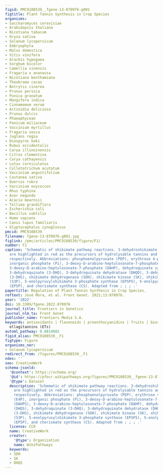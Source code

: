 ```yaml
---
figid: PMC9108539__fgene-13-870976-g001
figtitle: Plant Tannin Synthesis in Crop Species
organisms:
- Saccharomyces cerevisiae
- Arabidopsis thaliana
- Nicotiana tabacum
- Oryza sativa
- Solanum lycopersicum
- Embryophyta
- Malus domestica
- Vitis vinifera
- Arachis hypogaea
- Sorghum bicolor
- Camellia sinensis
- Fragaria x ananassa
- Nicotiana benthamiana
- Theobroma cacao
- Botrytis cinerea
- Prunus persica
- Punica granatum
- Mangifera indica
- Cinnamomum verum
- Actinidia deliciosa
- Prunus dulcis
- Phaeophyceae
- Panicum miliaceum
- Vaccinium myrtillus
- Fragaria vesca
- Juglans regia
- Diospyros kaki
- Rubus occidentalis
- Carya illinoinensis
- Citrus clementina
- Carya cathayensis
- Lotus corniculatus
- Colletotrichum acutatum
- Vaccinium angustifolium
- Castanea sativa
- Quercus rubra
- Vaccinium oxycoccos
- Rhus typhina
- Acer negundo
- Acacia mearnsii
- Tellima grandiflora
- Escherichia coli
- Bacillus subtilis
- Homo sapiens
- Canis lupus familiaris
- Glyptocephalus cynoglossus
pmcid: PMC9108539
filename: fgene-13-870976-g001.jpg
figlink: /pmc/articles/PMC9108539/figure/F1/
number: F1
caption: 'Schematic of shikimate pathway reactions. 3-dehydroshikimate and chorismate
  are highlighted in red as the precursors of hydrolysable tannins and proanthocyanidins,
  respectively. Abbreviations: phosphoenolpyruvate (PEP), erythrose 4-phosphate (E4P),
  inorganic phosphate (Pi), 3-deoxy-D-arabino-heptulosonate-7-phosphate synthase (DAHPS),
  3-deoxy-D-arabino-heptulosonate-7-phosphate (DAHP), dehydroquinate synthase (DHQS),
  3-dehydroquinate (3-DHQ), 3-dehydroquinate dehydratase (DHQD), 3-dehydroshikimate
  (3-DHS), shikimate dehydrogenase (SDH), shikimate kinase (SK), shikimate-3-phosphate
  (S3P), 5-enolpyruvylshikimate 3-phosphate synthase (EPSPS), 5-enolpyruvylshikimate-3-phosphate
  (EPSP), and chorismate synthase (CS). Adapted from ; ; ; .'
papertitle: Regulation of Plant Tannin Synthesis in Crop Species.
reftext: José Mora, et al. Front Genet. 2022;13:870976.
year: '2022'
doi: 10.3389/fgene.2022.870976
journal_title: Frontiers in Genetics
journal_nlm_ta: Front Genet
publisher_name: Frontiers Media S.A.
keywords: antioxidants | flavonoids | proanthocyanidins | fruits | biosynthesis |
  ellagitannins (ETs)
automl_pathway: 0.8814602
figid_alias: PMC9108539__F1
figtype: Figure
organisms_ner:
- Solanum lycopersicum
redirect_from: /figures/PMC9108539__F1
ndex: ''
seo: CreativeWork
schema-jsonld:
  '@context': https://schema.org/
  '@id': https://pfocr.wikipathways.org/figures/PMC9108539__fgene-13-870976-g001.html
  '@type': Dataset
  description: 'Schematic of shikimate pathway reactions. 3-dehydroshikimate and chorismate
    are highlighted in red as the precursors of hydrolysable tannins and proanthocyanidins,
    respectively. Abbreviations: phosphoenolpyruvate (PEP), erythrose 4-phosphate
    (E4P), inorganic phosphate (Pi), 3-deoxy-D-arabino-heptulosonate-7-phosphate synthase
    (DAHPS), 3-deoxy-D-arabino-heptulosonate-7-phosphate (DAHP), dehydroquinate synthase
    (DHQS), 3-dehydroquinate (3-DHQ), 3-dehydroquinate dehydratase (DHQD), 3-dehydroshikimate
    (3-DHS), shikimate dehydrogenase (SDH), shikimate kinase (SK), shikimate-3-phosphate
    (S3P), 5-enolpyruvylshikimate 3-phosphate synthase (EPSPS), 5-enolpyruvylshikimate-3-phosphate
    (EPSP), and chorismate synthase (CS). Adapted from ; ; ; .'
  license: CC0
  name: CreativeWork
  creator:
    '@type': Organization
    name: WikiPathways
  keywords:
  - SDH
  - SK
  - DHQS
---
```

